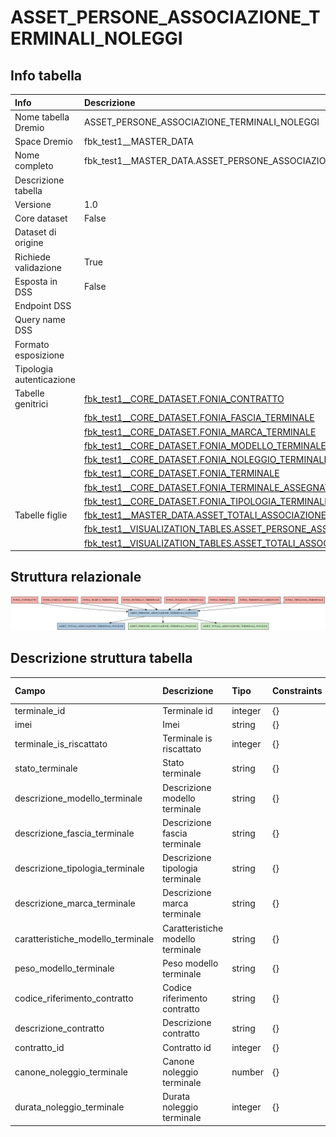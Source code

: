 # ASSET_PERSONE_ASSOCIAZIONE_TERMINALI_NOLEGGI

## Info tabella

| Info                     | Descrizione                                                                                                                                                                             |
|:-------------------------|:----------------------------------------------------------------------------------------------------------------------------------------------------------------------------------------|
| Nome tabella Dremio      | ASSET_PERSONE_ASSOCIAZIONE_TERMINALI_NOLEGGI                                                                                                                                            |
| Space Dremio             | fbk_test1__MASTER_DATA                                                                                                                                                                  |
| Nome completo            | fbk_test1__MASTER_DATA.ASSET_PERSONE_ASSOCIAZIONE_TERMINALI_NOLEGGI                                                                                                                     |
| Descrizione tabella      |                                                                                                                                                                                         |
| Versione                 | 1.0                                                                                                                                                                                     |
| Core dataset             | False                                                                                                                                                                                   |
| Dataset di origine       |                                                                                                                                                                                         |
| Richiede validazione     | True                                                                                                                                                                                    |
| Esposta in DSS           | False                                                                                                                                                                                   |
| Endpoint DSS             |                                                                                                                                                                                         |
| Query name DSS           |                                                                                                                                                                                         |
| Formato esposizione      |                                                                                                                                                                                         |
| Tipologia autenticazione |                                                                                                                                                                                         |
| Tabelle genitrici        | [fbk_test1__CORE_DATASET.FONIA_CONTRATTO](/Documentation/fbk_test1__CORE_DATASET/FONIA_CONTRATTO/markdown.md)                                                                           |
|                          | [fbk_test1__CORE_DATASET.FONIA_FASCIA_TERMINALE](/Documentation/fbk_test1__CORE_DATASET/FONIA_FASCIA_TERMINALE/markdown.md)                                                             |
|                          | [fbk_test1__CORE_DATASET.FONIA_MARCA_TERMINALE](/Documentation/fbk_test1__CORE_DATASET/FONIA_MARCA_TERMINALE/markdown.md)                                                               |
|                          | [fbk_test1__CORE_DATASET.FONIA_MODELLO_TERMINALE](/Documentation/fbk_test1__CORE_DATASET/FONIA_MODELLO_TERMINALE/markdown.md)                                                           |
|                          | [fbk_test1__CORE_DATASET.FONIA_NOLEGGIO_TERMINALE](/Documentation/fbk_test1__CORE_DATASET/FONIA_NOLEGGIO_TERMINALE/markdown.md)                                                         |
|                          | [fbk_test1__CORE_DATASET.FONIA_TERMINALE](/Documentation/fbk_test1__CORE_DATASET/FONIA_TERMINALE/markdown.md)                                                                           |
|                          | [fbk_test1__CORE_DATASET.FONIA_TERMINALE_ASSEGNATO](/Documentation/fbk_test1__CORE_DATASET/FONIA_TERMINALE_ASSEGNATO/markdown.md)                                                       |
|                          | [fbk_test1__CORE_DATASET.FONIA_TIPOLOGIA_TERMINALE](/Documentation/fbk_test1__CORE_DATASET/FONIA_TIPOLOGIA_TERMINALE/markdown.md)                                                       |
| Tabelle figlie           | [fbk_test1__MASTER_DATA.ASSET_TOTALI_ASSOCIAZIONE_TERMINALI_NOLEGGI](/Documentation/fbk_test1__MASTER_DATA/ASSET_TOTALI_ASSOCIAZIONE_TERMINALI_NOLEGGI/markdown.md)                     |
|                          | [fbk_test1__VISUALIZATION_TABLES.ASSET_PERSONE_ASSOCIAZIONE_TERMINALI_NOLEGGI](/Documentation/fbk_test1__VISUALIZATION_TABLES/ASSET_PERSONE_ASSOCIAZIONE_TERMINALI_NOLEGGI/markdown.md) |
|                          | [fbk_test1__VISUALIZATION_TABLES.ASSET_TOTALI_ASSOCIAZIONE_TERMINALI_NOLEGGI](/Documentation/fbk_test1__VISUALIZATION_TABLES/ASSET_TOTALI_ASSOCIAZIONE_TERMINALI_NOLEGGI/markdown.md)   |

## Struttura relazionale

![ASSET_PERSONE_ASSOCIAZIONE_TERMINALI_NOLEGGI](./graph_png.png)

## Descrizione struttura tabella

| Campo                             | Descrizione                       | Tipo    | Constraints   | Linked data   | errors   |
|:----------------------------------|:----------------------------------|:--------|:--------------|:--------------|:---------|
| terminale_id                      | Terminale id                      | integer | {}            |               | {}       |
| imei                              | Imei                              | string  | {}            |               | {}       |
| terminale_is_riscattato           | Terminale is riscattato           | integer | {}            |               | {}       |
| stato_terminale                   | Stato terminale                   | string  | {}            |               | {}       |
| descrizione_modello_terminale     | Descrizione modello terminale     | string  | {}            |               | {}       |
| descrizione_fascia_terminale      | Descrizione fascia terminale      | string  | {}            |               | {}       |
| descrizione_tipologia_terminale   | Descrizione tipologia terminale   | string  | {}            |               | {}       |
| descrizione_marca_terminale       | Descrizione marca terminale       | string  | {}            |               | {}       |
| caratteristiche_modello_terminale | Caratteristiche modello terminale | string  | {}            |               | {}       |
| peso_modello_terminale            | Peso modello terminale            | string  | {}            |               | {}       |
| codice_riferimento_contratto      | Codice riferimento contratto      | string  | {}            |               | {}       |
| descrizione_contratto             | Descrizione contratto             | string  | {}            |               | {}       |
| contratto_id                      | Contratto id                      | integer | {}            |               | {}       |
| canone_noleggio_terminale         | Canone noleggio terminale         | number  | {}            |               | {}       |
| durata_noleggio_terminale         | Durata noleggio terminale         | integer | {}            |               | {}       |

